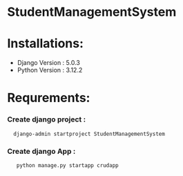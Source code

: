 # StudentManagementSystem

# Installations:

- Django Version : 5.0.3
- Python Version : 3.12.2

# Requrements:
### Create django project : 
      django-admin startproject StudentManagementSystem
### Create django App :
       python manage.py startapp crudapp

  
  


